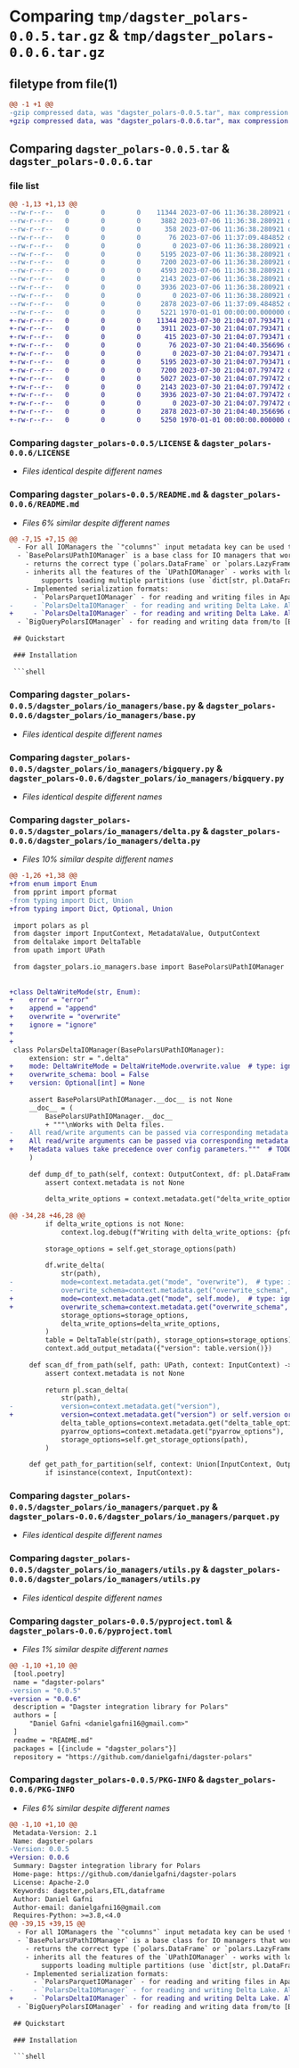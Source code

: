 # Comparing `tmp/dagster_polars-0.0.5.tar.gz` & `tmp/dagster_polars-0.0.6.tar.gz`

## filetype from file(1)

```diff
@@ -1 +1 @@
-gzip compressed data, was "dagster_polars-0.0.5.tar", max compression
+gzip compressed data, was "dagster_polars-0.0.6.tar", max compression
```

## Comparing `dagster_polars-0.0.5.tar` & `dagster_polars-0.0.6.tar`

### file list

```diff
@@ -1,13 +1,13 @@
--rw-r--r--   0        0        0    11344 2023-07-06 11:36:38.280921 dagster_polars-0.0.5/LICENSE
--rw-r--r--   0        0        0     3882 2023-07-06 11:36:38.280921 dagster_polars-0.0.5/README.md
--rw-r--r--   0        0        0      358 2023-07-06 11:36:38.280921 dagster_polars-0.0.5/dagster_polars/__init__.py
--rw-r--r--   0        0        0       76 2023-07-06 11:37:09.484852 dagster_polars-0.0.5/dagster_polars/_version.py
--rw-r--r--   0        0        0        0 2023-07-06 11:36:38.280921 dagster_polars-0.0.5/dagster_polars/io_managers/__init__.py
--rw-r--r--   0        0        0     5195 2023-07-06 11:36:38.280921 dagster_polars-0.0.5/dagster_polars/io_managers/base.py
--rw-r--r--   0        0        0     7200 2023-07-06 11:36:38.280921 dagster_polars-0.0.5/dagster_polars/io_managers/bigquery.py
--rw-r--r--   0        0        0     4593 2023-07-06 11:36:38.280921 dagster_polars-0.0.5/dagster_polars/io_managers/delta.py
--rw-r--r--   0        0        0     2143 2023-07-06 11:36:38.280921 dagster_polars-0.0.5/dagster_polars/io_managers/parquet.py
--rw-r--r--   0        0        0     3936 2023-07-06 11:36:38.280921 dagster_polars-0.0.5/dagster_polars/io_managers/utils.py
--rw-r--r--   0        0        0        0 2023-07-06 11:36:38.280921 dagster_polars-0.0.5/dagster_polars/py.typed
--rw-r--r--   0        0        0     2878 2023-07-06 11:37:09.484852 dagster_polars-0.0.5/pyproject.toml
--rw-r--r--   0        0        0     5221 1970-01-01 00:00:00.000000 dagster_polars-0.0.5/PKG-INFO
+-rw-r--r--   0        0        0    11344 2023-07-30 21:04:07.793471 dagster_polars-0.0.6/LICENSE
+-rw-r--r--   0        0        0     3911 2023-07-30 21:04:07.793471 dagster_polars-0.0.6/README.md
+-rw-r--r--   0        0        0      415 2023-07-30 21:04:07.793471 dagster_polars-0.0.6/dagster_polars/__init__.py
+-rw-r--r--   0        0        0       76 2023-07-30 21:04:40.356696 dagster_polars-0.0.6/dagster_polars/_version.py
+-rw-r--r--   0        0        0        0 2023-07-30 21:04:07.793471 dagster_polars-0.0.6/dagster_polars/io_managers/__init__.py
+-rw-r--r--   0        0        0     5195 2023-07-30 21:04:07.793471 dagster_polars-0.0.6/dagster_polars/io_managers/base.py
+-rw-r--r--   0        0        0     7200 2023-07-30 21:04:07.797472 dagster_polars-0.0.6/dagster_polars/io_managers/bigquery.py
+-rw-r--r--   0        0        0     5027 2023-07-30 21:04:07.797472 dagster_polars-0.0.6/dagster_polars/io_managers/delta.py
+-rw-r--r--   0        0        0     2143 2023-07-30 21:04:07.797472 dagster_polars-0.0.6/dagster_polars/io_managers/parquet.py
+-rw-r--r--   0        0        0     3936 2023-07-30 21:04:07.797472 dagster_polars-0.0.6/dagster_polars/io_managers/utils.py
+-rw-r--r--   0        0        0        0 2023-07-30 21:04:07.797472 dagster_polars-0.0.6/dagster_polars/py.typed
+-rw-r--r--   0        0        0     2878 2023-07-30 21:04:40.356696 dagster_polars-0.0.6/pyproject.toml
+-rw-r--r--   0        0        0     5250 1970-01-01 00:00:00.000000 dagster_polars-0.0.6/PKG-INFO
```

### Comparing `dagster_polars-0.0.5/LICENSE` & `dagster_polars-0.0.6/LICENSE`

 * *Files identical despite different names*

### Comparing `dagster_polars-0.0.5/README.md` & `dagster_polars-0.0.6/README.md`

 * *Files 6% similar despite different names*

```diff
@@ -7,15 +7,15 @@
  - For all IOManagers the `"columns"` input metadata key can be used to select a subset of columns to load
  - `BasePolarsUPathIOManager` is a base class for IO managers that work with Polars DataFrames. Shouldn't be used directly unless you want to implement your own `IOManager`.
    - returns the correct type (`polars.DataFrame` or `polars.LazyFrame`) based on the type annotation
    - inherits all the features of the `UPathIOManager` - works with local and remote filesystems (like S3),
        supports loading multiple partitions (use `dict[str, pl.DataFrame]` type annotation), ...
    - Implemented serialization formats:
      - `PolarsParquetIOManager` - for reading and writing files in Apache Parquet format. Supports reading partitioned Parquet datasets (for example, often produced by Spark). All read/write options can be set via metadata values.
-     - `PolarsDeltaIOManager` - for reading and writing Delta Lake. All read/write options can be set via metadata values. `"partition_by"` metadata value can be set to use native Delta Lake partitioning (it's passed to `delta_write_options` of `write_delta`). In this case, all the asset partitions will be stored in the same Delta Table directory. You are responsible for filtering correct partitions when reading the data in the downstream assets. Extra dependencies can be installed with `pip install 'dagster-polars[deltalake]'`. **Warning** [doesn't work good](https://github.com/pola-rs/polars/issues/9635) on MacOS
+     - `PolarsDeltaIOManager` - for reading and writing Delta Lake. All read/write options can be set via metadata values. `mode`, `overwrite_schema` and `version` can be set via config parameters. `partition_by` metadata value can be set to use native Delta Lake partitioning (it's passed to `delta_write_options` of `write_delta`). The IOManager won't manage partitioning in this case, and all the asset partitions will be stored in the same Delta Table directory. You are responsible for filtering correct partitions when reading the data in the downstream assets. Extra dependencies can be installed with `pip install 'dagster-polars[deltalake]'`.
  - `BigQueryPolarsIOManager` - for reading and writing data from/to [BigQuery](https://cloud.google.com/bigquery). Supports writing partitioned tables (`"partition_expr"` input metadata key must be specified). Extra dependencies can be installed with `pip install 'dagster-polars[gcp]'`.
 
 ## Quickstart
 
 ### Installation
 
 ```shell
```

### Comparing `dagster_polars-0.0.5/dagster_polars/io_managers/base.py` & `dagster_polars-0.0.6/dagster_polars/io_managers/base.py`

 * *Files identical despite different names*

### Comparing `dagster_polars-0.0.5/dagster_polars/io_managers/bigquery.py` & `dagster_polars-0.0.6/dagster_polars/io_managers/bigquery.py`

 * *Files identical despite different names*

### Comparing `dagster_polars-0.0.5/dagster_polars/io_managers/delta.py` & `dagster_polars-0.0.6/dagster_polars/io_managers/delta.py`

 * *Files 10% similar despite different names*

```diff
@@ -1,26 +1,38 @@
+from enum import Enum
 from pprint import pformat
-from typing import Dict, Union
+from typing import Dict, Optional, Union
 
 import polars as pl
 from dagster import InputContext, MetadataValue, OutputContext
 from deltalake import DeltaTable
 from upath import UPath
 
 from dagster_polars.io_managers.base import BasePolarsUPathIOManager
 
 
+class DeltaWriteMode(str, Enum):
+    error = "error"
+    append = "append"
+    overwrite = "overwrite"
+    ignore = "ignore"
+
+
 class PolarsDeltaIOManager(BasePolarsUPathIOManager):
     extension: str = ".delta"
+    mode: DeltaWriteMode = DeltaWriteMode.overwrite.value  # type: ignore
+    overwrite_schema: bool = False
+    version: Optional[int] = None
 
     assert BasePolarsUPathIOManager.__doc__ is not None
     __doc__ = (
         BasePolarsUPathIOManager.__doc__
         + """\nWorks with Delta files.
-    All read/write arguments can be passed via corresponding metadata values."""
+    All read/write arguments can be passed via corresponding metadata values.
+    Metadata values take precedence over config parameters."""  # TODO: should this be opposite?
     )
 
     def dump_df_to_path(self, context: OutputContext, df: pl.DataFrame, path: UPath):
         assert context.metadata is not None
 
         delta_write_options = context.metadata.get("delta_write_options")
 
@@ -34,28 +46,28 @@
         if delta_write_options is not None:
             context.log.debug(f"Writing with delta_write_options: {pformat(delta_write_options)}")
 
         storage_options = self.get_storage_options(path)
 
         df.write_delta(
             str(path),
-            mode=context.metadata.get("mode", "overwrite"),  # type: ignore
-            overwrite_schema=context.metadata.get("overwrite_schema", False),
+            mode=context.metadata.get("mode", self.mode),  # type: ignore
+            overwrite_schema=context.metadata.get("overwrite_schema", self.overwrite_schema),
             storage_options=storage_options,
             delta_write_options=delta_write_options,
         )
         table = DeltaTable(str(path), storage_options=storage_options)
         context.add_output_metadata({"version": table.version()})
 
     def scan_df_from_path(self, path: UPath, context: InputContext) -> pl.LazyFrame:
         assert context.metadata is not None
 
         return pl.scan_delta(
             str(path),
-            version=context.metadata.get("version"),
+            version=context.metadata.get("version") or self.version or None,
             delta_table_options=context.metadata.get("delta_table_options"),
             pyarrow_options=context.metadata.get("pyarrow_options"),
             storage_options=self.get_storage_options(path),
         )
 
     def get_path_for_partition(self, context: Union[InputContext, OutputContext], path: UPath, partition: str) -> UPath:
         if isinstance(context, InputContext):
```

### Comparing `dagster_polars-0.0.5/dagster_polars/io_managers/parquet.py` & `dagster_polars-0.0.6/dagster_polars/io_managers/parquet.py`

 * *Files identical despite different names*

### Comparing `dagster_polars-0.0.5/dagster_polars/io_managers/utils.py` & `dagster_polars-0.0.6/dagster_polars/io_managers/utils.py`

 * *Files identical despite different names*

### Comparing `dagster_polars-0.0.5/pyproject.toml` & `dagster_polars-0.0.6/pyproject.toml`

 * *Files 1% similar despite different names*

```diff
@@ -1,10 +1,10 @@
 [tool.poetry]
 name = "dagster-polars"
-version = "0.0.5"
+version = "0.0.6"
 description = "Dagster integration library for Polars"
 authors = [
     "Daniel Gafni <danielgafni16@gmail.com>"
 ]
 readme = "README.md"
 packages = [{include = "dagster_polars"}]
 repository = "https://github.com/danielgafni/dagster-polars"
```

### Comparing `dagster_polars-0.0.5/PKG-INFO` & `dagster_polars-0.0.6/PKG-INFO`

 * *Files 6% similar despite different names*

```diff
@@ -1,10 +1,10 @@
 Metadata-Version: 2.1
 Name: dagster-polars
-Version: 0.0.5
+Version: 0.0.6
 Summary: Dagster integration library for Polars
 Home-page: https://github.com/danielgafni/dagster-polars
 License: Apache-2.0
 Keywords: dagster,polars,ETL,dataframe
 Author: Daniel Gafni
 Author-email: danielgafni16@gmail.com
 Requires-Python: >=3.8,<4.0
@@ -39,15 +39,15 @@
  - For all IOManagers the `"columns"` input metadata key can be used to select a subset of columns to load
  - `BasePolarsUPathIOManager` is a base class for IO managers that work with Polars DataFrames. Shouldn't be used directly unless you want to implement your own `IOManager`.
    - returns the correct type (`polars.DataFrame` or `polars.LazyFrame`) based on the type annotation
    - inherits all the features of the `UPathIOManager` - works with local and remote filesystems (like S3),
        supports loading multiple partitions (use `dict[str, pl.DataFrame]` type annotation), ...
    - Implemented serialization formats:
      - `PolarsParquetIOManager` - for reading and writing files in Apache Parquet format. Supports reading partitioned Parquet datasets (for example, often produced by Spark). All read/write options can be set via metadata values.
-     - `PolarsDeltaIOManager` - for reading and writing Delta Lake. All read/write options can be set via metadata values. `"partition_by"` metadata value can be set to use native Delta Lake partitioning (it's passed to `delta_write_options` of `write_delta`). In this case, all the asset partitions will be stored in the same Delta Table directory. You are responsible for filtering correct partitions when reading the data in the downstream assets. Extra dependencies can be installed with `pip install 'dagster-polars[deltalake]'`. **Warning** [doesn't work good](https://github.com/pola-rs/polars/issues/9635) on MacOS
+     - `PolarsDeltaIOManager` - for reading and writing Delta Lake. All read/write options can be set via metadata values. `mode`, `overwrite_schema` and `version` can be set via config parameters. `partition_by` metadata value can be set to use native Delta Lake partitioning (it's passed to `delta_write_options` of `write_delta`). The IOManager won't manage partitioning in this case, and all the asset partitions will be stored in the same Delta Table directory. You are responsible for filtering correct partitions when reading the data in the downstream assets. Extra dependencies can be installed with `pip install 'dagster-polars[deltalake]'`.
  - `BigQueryPolarsIOManager` - for reading and writing data from/to [BigQuery](https://cloud.google.com/bigquery). Supports writing partitioned tables (`"partition_expr"` input metadata key must be specified). Extra dependencies can be installed with `pip install 'dagster-polars[gcp]'`.
 
 ## Quickstart
 
 ### Installation
 
 ```shell
```

